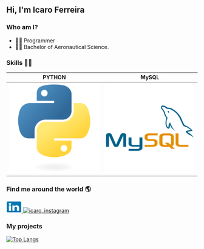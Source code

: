 ## Hi, I'm Icaro Ferreira  


### Who am I? 

* 👩‍💻 Programmer
* 👩‍🎓 Bachelor of Aeronautical Science.


### Skills 👩‍💻

[python]: https://raw.githubusercontent.com/devicons/devicon/master/icons/python/python-original.svg "python"
[MySQL]: https://raw.githubusercontent.com/devicons/devicon/master/icons/mysql/mysql-original-wordmark.svg "mysql"

PYTHON | MySQL
--- | ---
![python] | ![MySQL]


### Find me around the world :earth_americas:
<a href="https://www.linkedin.com/in/icarofilho/" target="_blank">
   <img aling="center" alt="icaro_linkedin" height="30" width="40" src="https://raw.githubusercontent.com/devicons/devicon/master/icons/linkedin/linkedin-original.svg" style="max-width:100%">
</a>
<a href="https://www.instagram.com/icaro.ti/" target="_blank">
   <img aling="center" alt="icaro_instagram" height="30" width="30" src="https://img-premium.flaticon.com/png/512/2111/2111463.png?token=exp=1621721898~hmac=21fbfe9233b26c37e28fd0d8cc0a13cf" style="max-width:100%">
</a>


### **My projects**


[![Top Langs](https://github-readme-stats.vercel.app/api/top-langs/?username=icarofilho&layout=compact)](https://github.com/icarofilho/github-readme-stats)


<!--
**icarofilho/icarofilho** is a ✨ _special_ ✨ repository because its `README.md` (this file) appears on your GitHub profile.

Here are some ideas to get you started:

- 🔭 I’m currently working on ...
- 🌱 I’m currently learning ...
- 👯 I’m looking to collaborate on ...
- 🤔 I’m looking for help with ...
- 💬 Ask me about ...
- 📫 How to reach me: ...
- 😄 Pronouns: ...
- ⚡ Fun fact: ...
-->
